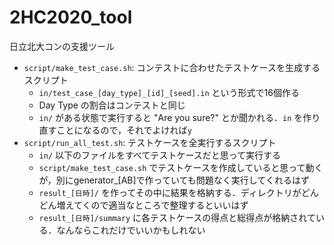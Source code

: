 # 2HC2020_tool

日立北大コンの支援ツール

- `script/make_test_case.sh`: コンテストに合わせたテストケースを生成するスクリプト
  - `in/test_case_[day_type]_[id]_[seed].in` という形式で16個作る
  - Day Type の割合はコンテストと同じ
  - `in/` がある状態で実行すると "Are you sure?" とか聞かれる．`in` を作り直すことになるので，それでよければ`y`
- `script/run_all_test.sh`: テストケースを全実行するスクリプト
  - `in/` 以下のファイルをすべてテストケースだと思って実行する
  - `script/make_test_case.sh` でテストケースを作成していると思って動くが，別にgenerator_[AB]で作っていても問題なく実行してくれるはず
  - `result_[日時]/` を作ってその中に結果を格納する．ディレクトリがどんどん増えてくので適当なところで整理するといいはず
  - `result_[日時]/summary` に各テストケースの得点と総得点が格納されている．なんならこれだけでいいかもしれない

